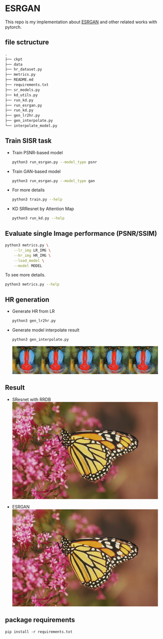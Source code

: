 # ESRGAN

This repo is my implementation about [ESRGAN](https://github.com/xinntao/ESRGAN) and other related works with pytorch.

## file sctructure

  ```python
  .
  ├── ckpt
  ├── data
  ├── hr_dataset.py
  ├── metrics.py
  ├── README.md
  ├── requirements.txt
  ├── sr_models.py
  ├── kd_utils.py
  ├── run_kd.py
  ├── run_esrgan.py
  ├── run_kd.py
  ├── gen_lr2hr.py
  ├── gen_interpolate.py
  └── interpolate_model.py
  ```

## Train SISR task
  - Train PSNR-based model

    ```bash
    python3 run_esrgan.py --model_type psnr
    ```

  - Train GAN-based model

    ```bash
    python3 run_esrgan.py --model_type gan
    ```

  - For more details

    ```bash
    python3 train.py --help
    ```
  
  - KD SRResnet by Attention Map
    
    ```bash
    python3 run_kd.py --help
    ```

## Evaluate single Image performance (PSNR/SSIM)

  ```bash
  python3 metrics.py \
      --lr_img LR_IMG \
      --hr_img HR_IMG \
      --load_model \
      --model MODEL
  ```

  To see more details.

  ```bash
  python3 metrics.py --help
  ```

## HR generation 

  - Generate HR from LR

    ```bash
    python3 gen_lr2hr.py
    ```

  - Generate model interpolate result 

    ```bash
    python3 gen_interpolate.py
    ```
    ![interpolate_result](./inter_result/inter_img_001.png)
   
## Result

  - SResnet with RRDB
    ![SRResnet with RRDB](./psnr_result/Set14/1.png)

  - ESRGAN
    ![EESRGAN](./gan_result/Set14/1.png)
    


## package requirements

  ```
  pip install -r requirements.txt
  ```
